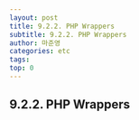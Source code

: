 ```yaml
---
layout: post
title: 9.2.2. PHP Wrappers
subtitle: 9.2.2. PHP Wrappers
author: 마준영
categories: etc
tags: 
top: 0
---
```

## 9.2.2. PHP Wrappers

